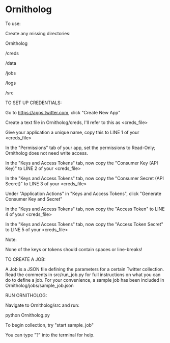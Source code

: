 # Ornitholog

To use:

Create any missing directories:

Ornitholog

  /creds

  /data

  /jobs

  /logs
  
  /src

TO SET UP CREDENTIALS:

Go to https://apps.twitter.com, click "Create New App"

Create a text file in Ornitholog/creds, I'll refer to this as <creds_file>

Give your application a unique name, copy this to LINE 1 of your <creds_file>

In the "Permissions" tab of your app, set the permissions to Read-Only; Ornitholog does not need write access.

In the "Keys and Access Tokens" tab, now copy the "Consumer Key (API Key)" to LINE 2 of your <creds_file>

In the "Keys and Access Tokens" tab, now copy the "Consumer Secret (API Secret)" to LINE 3 of your <creds_file>

Under "Application Actions" in "Keys and Access Tokens", click "Generate Consumer Key and Secret"

In the "Keys and Access Tokens" tab, now copy the "Access Token" to LINE 4 of your <creds_file>

In the "Keys and Access Tokens" tab, now copy the "Access Token Secret" to LINE 5 of your <creds_file>


Note:

None of the keys or tokens should contain spaces or line-breaks!



TO CREATE A JOB:

A Job is a JSON file defining the parameters for a certain Twitter collection. Read the comments in src/run_job.py for full instructions on what you can do to define a job. For your convenience, a sample job has been included in Ornitholog/jobs/sample_job.json


RUN ORNITHOLOG:

Navigate to Ornitholog/src and run:

python Ornitholog.py

To begin collection, try "start sample_job"

You can type "?" into the terminal for help.
